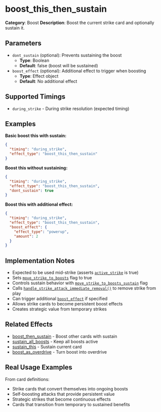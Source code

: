 # boost_this_then_sustain

**Category**: Boost
**Description**: Boost the current strike card and optionally sustain it.

## Parameters

- `dont_sustain` (optional): Prevents sustaining the boost
  - **Type**: Boolean
  - **Default**: false (boost will be sustained)
- `boost_effect` (optional): Additional effect to trigger when boosting
  - **Type**: Effect object
  - **Default**: No additional effect

## Supported Timings

- `during_strike` - During strike resolution (expected timing)

## Examples

**Basic boost this with sustain:**
```json
{
  "timing": "during_strike",
  "effect_type": "boost_this_then_sustain"
}
```

**Boost this without sustaining:**
```json
{
  "timing": "during_strike",
  "effect_type": "boost_this_then_sustain",
  "dont_sustain": true
}
```

**Boost this with additional effect:**
```json
{
  "timing": "during_strike",
  "effect_type": "boost_this_then_sustain",
  "boost_effect": {
    "effect_type": "powerup",
    "amount": 2
  }
}
```

## Implementation Notes

- Expected to be used mid-strike (asserts [`active_strike`](../../scenes/core/local_game.gd:2102) is true)
- Sets [`move_strike_to_boosts`](../../scenes/core/local_game.gd:2104) flag to true
- Controls sustain behavior with [`move_strike_to_boosts_sustain`](../../scenes/core/local_game.gd:2106) flag
- Calls [`handle_strike_attack_immediate_removal()`](../../scenes/core/local_game.gd:2112) to remove strike from play
- Can trigger additional [`boost_effect`](../../scenes/core/local_game.gd:2114) if specified
- Allows strike cards to become persistent boost effects
- Creates strategic value from temporary strikes

## Related Effects

- [boost_then_sustain](boost_then_sustain.md) - Boost other cards with sustain
- [sustain_all_boosts](sustain_all_boosts.md) - Keep all boosts active
- [sustain_this](sustain_this.md) - Sustain current card
- [boost_as_overdrive](boost_as_overdrive.md) - Turn boost into overdrive

## Real Usage Examples

From card definitions:
- Strike cards that convert themselves into ongoing boosts
- Self-boosting attacks that provide persistent value
- Strategic strikes that become continuous effects
- Cards that transition from temporary to sustained benefits